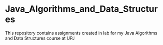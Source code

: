 # Java_Algorithms_and_Data_Structures
 This repository contains assignments created in lab for my Java Algorithms and Data Structures course at UPJ
